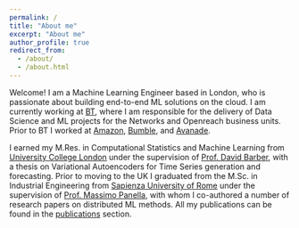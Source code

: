 ```yaml
---
permalink: /
title: "About me"
excerpt: "About me"
author_profile: true
redirect_from: 
  - /about/
  - /about.html
---
```


Welcome! I am a Machine Learning Engineer based in London, who is passionate about building end-to-end ML solutions on the cloud. I am currently working at [BT](https://www.bt.com/), where I am responsible for the delivery of Data Science and ML projects for the Networks and Openreach business units. Prior to BT I worked at [Amazon](http://www.amazon.co.uk), [Bumble](https://bumble.com/), and [Avanade](https://www.avanade.com/en-gb/).

I earned my M.Res. in Computational Statistics and Machine Learning from [University College London](http://www.ucl.ac.uk) under the supervision of [Prof. David Barber](http://web4.cs.ucl.ac.uk/staff/D.Barber/pmwiki/pmwiki.php), with a thesis on Variational Autoencoders for Time Series generation and forecasting. Prior to moving to the UK I graduated from the M.Sc. in Industrial Engineering from [Sapienza University of Rome](https://www.uniroma1.it/en/) under the supervision of [Prof. Massimo Panella](https://sites.google.com/uniroma1.it/massimopanella-eng/home), with whom I co-authored a number of research papers on distributed ML methods. All my publications can be found in the [publications](publications) section.